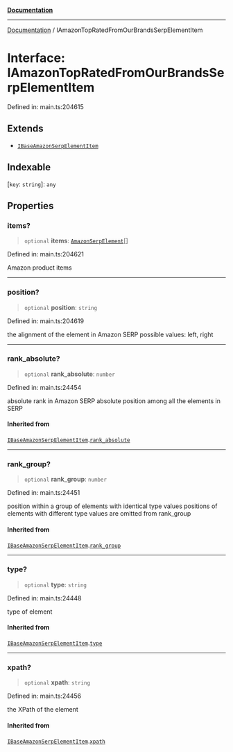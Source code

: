 [**Documentation**](../README.md)

***

[Documentation](../README.md) / IAmazonTopRatedFromOurBrandsSerpElementItem

# Interface: IAmazonTopRatedFromOurBrandsSerpElementItem

Defined in: main.ts:204615

## Extends

- [`IBaseAmazonSerpElementItem`](IBaseAmazonSerpElementItem.md)

## Indexable

\[`key`: `string`\]: `any`

## Properties

### items?

> `optional` **items**: [`AmazonSerpElement`](../classes/AmazonSerpElement.md)[]

Defined in: main.ts:204621

Amazon product items

***

### position?

> `optional` **position**: `string`

Defined in: main.ts:204619

the alignment of the element in Amazon SERP
possible values:
left, right

***

### rank\_absolute?

> `optional` **rank\_absolute**: `number`

Defined in: main.ts:24454

absolute rank in Amazon SERP
absolute position among all the elements in SERP

#### Inherited from

[`IBaseAmazonSerpElementItem`](IBaseAmazonSerpElementItem.md).[`rank_absolute`](IBaseAmazonSerpElementItem.md#rank_absolute)

***

### rank\_group?

> `optional` **rank\_group**: `number`

Defined in: main.ts:24451

position within a group of elements with identical type values
positions of elements with different type values are omitted from rank_group

#### Inherited from

[`IBaseAmazonSerpElementItem`](IBaseAmazonSerpElementItem.md).[`rank_group`](IBaseAmazonSerpElementItem.md#rank_group)

***

### type?

> `optional` **type**: `string`

Defined in: main.ts:24448

type of element

#### Inherited from

[`IBaseAmazonSerpElementItem`](IBaseAmazonSerpElementItem.md).[`type`](IBaseAmazonSerpElementItem.md#type)

***

### xpath?

> `optional` **xpath**: `string`

Defined in: main.ts:24456

the XPath of the element

#### Inherited from

[`IBaseAmazonSerpElementItem`](IBaseAmazonSerpElementItem.md).[`xpath`](IBaseAmazonSerpElementItem.md#xpath)
